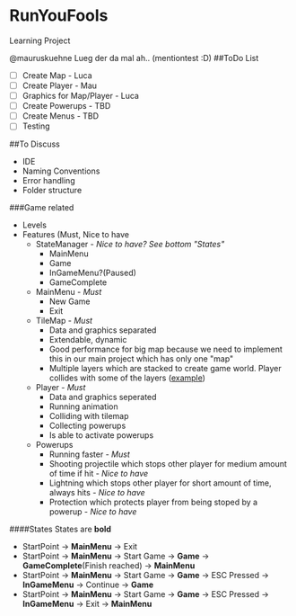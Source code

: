# RunYouFools
Learning Project

@mauruskuehne Lueg der da mal ah.. (mentiontest :D)
##ToDo List
* [ ] Create Map - Luca
* [ ] Create Player - Mau
* [ ] Graphics for Map/Player - Luca
* [ ] Create Powerups - TBD
* [ ] Create Menus - TBD
* [ ] Testing

##To Discuss
* IDE
* Naming Conventions
* Error handling
* Folder structure

###Game related
* Levels
* Features (Must, Nice to have
  * StateManager - *Nice to have? See bottom "States"*
    * MainMenu
    * Game
    * InGameMenu?(Paused)
    * GameComplete
  * MainMenu - *Must*
    * New Game
    * Exit
  * TileMap - *Must*
    * Data and graphics separated
    * Extendable, dynamic
    * Good performance for big map because we need to implement this in our main project which has only one "map"
    * Multiple layers which are stacked to create game world. Player collides with some of the layers ([example]( https://cdn.tutsplus.com/gamedev/authors/daniel-schuller/jrpg-using-tilemap-layers.png))
  * Player - *Must*
    * Data and graphics seperated
    * Running animation
    * Colliding with tilemap
    * Collecting powerups
    * Is able to activate powerups
  * Powerups
    * Running faster - *Must*
    * Shooting projectile which stops other player for medium amount of time if hit - *Nice to have*
    * Lightning which stops other player for short amount of time, always hits - *Nice to have*
    * Protection which protects player from being stoped by a powerup - *Nice to have*

####States
States are **bold**

* StartPoint -> **MainMenu** -> Exit
* StartPoint -> **MainMenu** -> Start Game -> **Game** -> **GameComplete**(Finish reached) -> **MainMenu**
* StartPoint -> **MainMenu** -> Start Game -> **Game** -> ESC Pressed -> **InGameMenu** -> Continue -> **Game**
* StartPoint -> **MainMenu** -> Start Game -> **Game** -> ESC Pressed -> **InGameMenu** -> Exit -> **MainMenu**
